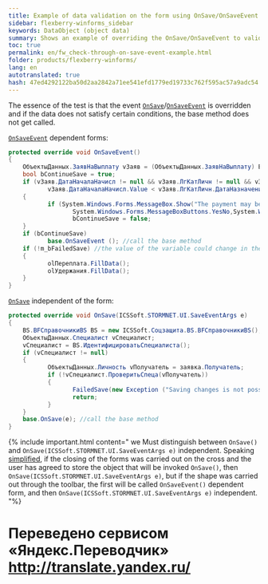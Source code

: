 ```yaml
--- 
title: Example of data validation on the form using OnSave/OnSaveEvent 
sidebar: flexberry-winforms_sidebar 
keywords: DataObject (object data) 
summary: Shows an example of overriding the OnSave/OnSaveEvent to validate data on the form 
toc: true 
permalink: en/fw_check-through-on-save-event-example.html 
folder: products/flexberry-winforms/ 
lang: en 
autotranslated: true 
hash: 47ed4292122ba50d2aa2842a71ee541efd1779ed19733c762f595ac57a9adc54 
--- 
```


<!-- This article is still being edited --> 

The essence of the test is that the event [`OnSave`](fw_form-interaction.html)/[`OnSaveEvent`](fw_form-interaction.html) is overridden and if the data does not satisfy certain conditions, the base method does not get called. 


[`OnSaveEvent`](fw_form-interaction.html) dependent forms: 

```csharp
protected override void OnSaveEvent()
{
	ОбъектыДанных.ЗаявНаВыплату vЗаяв = (ОбъектыДанных.ЗаявНаВыплату) EditManager.DataObject;
	bool bContinueSave = true;
	if (vЗаяв.ДатаНачалаНачисл != null && vЗаяв.ЛгКатЛичн != null && vЗаяв.ЛгКатЛичн.ДатаНазначения != null &&
		   vЗаяв.ДатаНачалаНачисл.Value < vЗаяв.ЛгКатЛичн.ДатаНазначения.Value)
	{
		   if (System.Windows.Forms.MessageBox.Show("The payment may be designated with a " + vЗаяв.ЛгКатЛичн.ДатаНазначения.Value.ToString("dd.MM.yyyy") + ". Save changes? ","Attention",
				  System.Windows.Forms.MessageBoxButtons.YesNo,System.Windows.Forms.MessageBoxIcon.Question) == System.Windows.Forms.DialogResult.No)
				  bContinueSave = false;
	}						
	if (bContinueSave)
		   base.OnSaveEvent (); //call the base method 
	if (!m_bFailedSave) //the value of the variable could change in the base method 
	{
		   olПереплата.FillData();
		   olУдержания.FillData();
	}
}
``` 

[`OnSave`](fw_form-interaction.html) independent of the form: 

```csharp
protected override void OnSave(ICSSoft.STORMNET.UI.SaveEventArgs e)
{
	BS.BFСправочникиBS BS = new ICSSoft.Соцзащита.BS.BFСправочникиBS();
	ОбъектыДанных.Специалист vСпециалист;
	vСпециалист = BS.ИдентифицироватьСпециалиста();
	if (vСпециалист != null)
	{
		   ОбъектыДанных.Личность vПолучатель = заявка.Получатель;
		   if (!vСпециалист.ПроверитьСпеца(vПолучатель))
		   {
				  FailedSave(new Exception ("Saving changes is not possible!")); //generate the exception that you cannot save 
				  return;
		   }
	}
	base.OnSave(e); //call the base method 
}
``` 

{% include important.html content=" we Must distinguish between `OnSave()` and `OnSave(ICSSoft.STORMNET.UI.SaveEventArgs e)` independent. Speaking [simplified](fw_form-interaction.html), if the closing of the forms was carried out on the cross and the user has agreed to store the object that will be invoked `OnSave()`, then `OnSave(ICSSoft.STORMNET.UI.SaveEventArgs e)`, but if the shape was carried out through the toolbar, the first will be called `OnSaveEvent()` dependent form, and then `OnSave(ICSSoft.STORMNET.UI.SaveEventArgs e)` independent. 
"%}


 # Переведено сервисом «Яндекс.Переводчик» http://translate.yandex.ru/